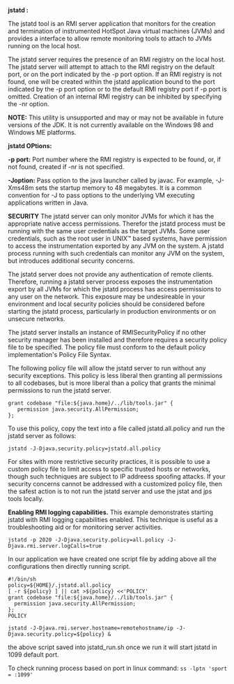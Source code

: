 **jstatd :**

The jstatd tool is an RMI server application that monitors for the creation and termination of instrumented HotSpot Java virtual machines (JVMs) and provides a interface to allow remote monitoring tools to attach to JVMs running on the local host.

The jstatd server requires the presence of an RMI registry on the local host. The jstatd server will attempt to attach to the RMI registry on the default port, or on the port indicated by the -p port option. If an RMI registry is not found, one will be created within the jstatd application bound to the port indicated by the -p port option or to the default RMI registry port if -p port is omitted. Creation of an internal RMI registry can be inhibited by specifying the -nr option.

**NOTE:** This utility is unsupported and may or may not be available in future versions of the JDK. It is not currently available on the Windows 98 and Windows ME platforms.

**jstatd OPtions:**

**-p  port:** Port number where the RMI registry is expected to be found, or, if not found, created if -nr is not specified.

**-Joption:** Pass option to the java launcher called by javac. For example, -J-Xms48m sets the startup memory to 48 megabytes. It is a common convention for -J to pass options to the underlying VM executing applications written in Java.

**SECURITY**
The jstatd server can only monitor JVMs for which it has the appropriate native access permissions. Therefor the jstatd process must be running with the same user credentials as the target JVMs. Some user credentials, such as the root user in UNIX™ based systems, have permission to access the instrumentation exported by any JVM on the system. A jstatd process running with such credentials can monitor any JVM on the system, but introduces additional security concerns.

The jstatd server does not provide any authentication of remote clients. Therefore, running a jstatd server process exposes the instrumentation export by all JVMs for which the jstatd process has access permissions to any user on the network. This exposure may be undesireable in your environment and local security policies should be considered before starting the jstatd process, particularly in production environments or on unsecure networks.

The jstatd server installs an instance of RMISecurityPolicy if no other security manager has been installed and therefore requires a security policy file to be specified. The policy file must conform to the default policy implementation's Policy File Syntax.

The following policy file will allow the jstatd server to run without any security exceptions. This policy is less liberal then granting all permissions to all codebases, but is more liberal than a policy that grants the minimal permissions to run the jstatd server.
```
grant codebase "file:${java.home}/../lib/tools.jar" {
   permission java.security.AllPermission;
};
```
To use this policy, copy the text into a file called jstatd.all.policy and run the jstatd server as follows:

`jstatd -J-Djava.security.policy=jstatd.all.policy`

For sites with more restrictive security practices, it is possible to use a custom policy file to limit access to specific trusted hosts or networks, though such techniques are subject to IP addreess spoofing attacks. If your security concerns cannot be addressed with a customized policy file, then the safest action is to not run the jstatd server and use the jstat and jps tools locally.

**Enabling RMI logging capabilities.**
This example demonstrates starting jstatd with RMI logging capabilities enabled. This technique is useful as a troubleshooting aid or for monitoring server activities.

`jstatd -p 2020 -J-Djava.security.policy=all.policy -J-Djava.rmi.server.logCalls=true`

In our application we have created one script file by adding above all the configurations then directly running script.

```
#!/bin/sh
policy=${HOME}/.jstatd.all.policy
[ -r ${policy} ] || cat >${policy} <<'POLICY'
grant codebase "file:${java.home}/../lib/tools.jar" {
  permission java.security.AllPermission;
};
POLICY

jstatd -J-Djava.rmi.server.hostname=remotehostname/ip -J-Djava.security.policy=${policy} &
```

the above script saved into jstatd_run.sh once we run it will start jstatd in 1099 default port.

To check running process based on port in linux command: `ss -lptn 'sport = :1099'`